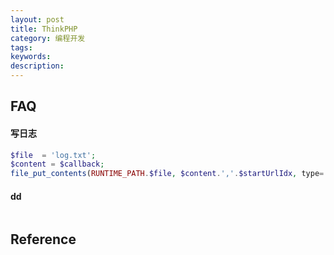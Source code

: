```yaml
---
layout: post
title: ThinkPHP
category: 编程开发
tags: 
keywords: 
description: 
---
```


## FAQ

#### 写日志

```php
$file  = 'log.txt';
$content = $callback;
file_put_contents(RUNTIME_PATH.$file, $content.','.$startUrlIdx, type='.PHP_EOL,FILE_APPEND);
```

#### dd

```

``` 

## Reference

